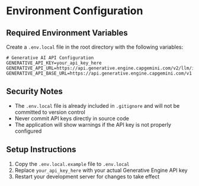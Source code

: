 # Environment Configuration

## Required Environment Variables

Create a `.env.local` file in the root directory with the following variables:

```env
# Generative AI API Configuration
GENERATIVE_API_KEY=your_api_key_here
GENERATIVE_API_URL=https://api.generative.engine.capgemini.com/v2/llm/invoke
GENERATIVE_API_BASE_URL=https://api.generative.engine.capgemini.com/v1
```

## Security Notes

- The `.env.local` file is already included in `.gitignore` and will not be committed to version control
- Never commit API keys directly in source code
- The application will show warnings if the API key is not properly configured

## Setup Instructions

1. Copy the `.env.local.example` file to `.env.local`
2. Replace `your_api_key_here` with your actual Generative Engine API key
3. Restart your development server for changes to take effect
